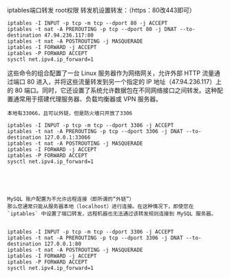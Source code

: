 iptables端口转发
root权限
转发机设置转发：（https：80改443即可）
```
iptables -I INPUT -p tcp -m tcp --dport 80 -j ACCEPT 
iptables -t nat -A PREROUTING -p tcp --dport 80 -j DNAT --to-destination 47.94.236.117:80
iptables -t nat -A POSTROUTING -j MASQUERADE
iptables -I FORWARD -j ACCEPT
iptables -P FORWARD ACCEPT
sysctl net.ipv4.ip_forward=1
```
这些命令的组合配置了一台 Linux 服务器作为网络网关，允许外部 HTTP 流量通过端口 80 进入，并将这些流量转发到另一个指定的 IP 地址（47.94.236.117）上的 80 端口。同时，它还设置了系统允许数据包在不同网络接口之间转发。这种配置通常用于搭建代理服务器、负载均衡器或 VPN 服务器。



```
本地有33066，且可以外链，但是防火墙只开放了3306

iptables -I INPUT -p tcp -m tcp --dport 3306 -j ACCEPT 
iptables -t nat -A PREROUTING -p tcp --dport 3306 -j DNAT --to-destination 127.0.0.1:33066
iptables -t nat -A POSTROUTING -j MASQUERADE
iptables -I FORWARD -j ACCEPT
iptables -P FORWARD ACCEPT
sysctl net.ipv4.ip_forward=1





MySQL 账户配置为不允许远程连接（即所谓的“外链”）
那么您通常只能从服务器本地（localhost）进行连接。在这种情况下，即使您在 `iptables` 中设置了端口转发，远程机器也无法通过该转发规则连接到 MySQL 服务器。


iptables -I INPUT -p tcp -m tcp --dport 3306 -j ACCEPT 
iptables -t nat -A PREROUTING -p tcp --dport 3306 -j DNAT --to-destination 127.0.0.1:80
iptables -t nat -A POSTROUTING -j MASQUERADE
iptables -I FORWARD -j ACCEPT
iptables -P FORWARD ACCEPT
sysctl net.ipv4.ip_forward=1
```


